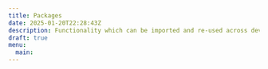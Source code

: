 ```yaml
---
title: Packages
date: 2025-01-20T22:28:43Z
description: Functionality which can be imported and re-used across devices (e.g. auto-brightness control from Home Assistant sensors).
draft: true
menu:
  main:
---
```

